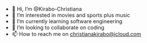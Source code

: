 - 👋 Hi, I’m @Kirabo-Christiana
- 👀 I’m interested in movies and sports plus music
- 🌱 I’m currently learning software engineering 
- 💞️ I’m looking to collaborate on coding 
- 📫 How to reach me on christianakirabo@icloud.com

<!---
Kirabo-Christiana/Kirabo-Christiana is a ✨ special ✨ repository because its `README.md` (this file) appears on your GitHub profile.
You can click the Preview link to take a look at your changes.
--->
